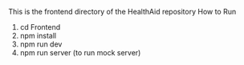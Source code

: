 This is the frontend directory of the HealthAid repository
How to Run
1. cd Frontend
2. npm install
3. npm run dev
4. npm run server (to run mock server)